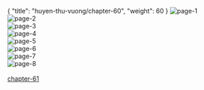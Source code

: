 { "title": "huyen-thu-vuong/chapter-60", "weight": 60 }
<img src="huyen-thu-vuong_0060_01-a29df86cce81baf04466401e67135ee8.webp" alt="page-1" origin="https://3.bp.blogspot.com/-OrxR2AgEkGY/Vz782O92iSI/AAAAAAAHFHo/baMhmMnHRv0/s0/Huyen-Thu-Vuong-Chapter-60-P-2.jpg"><br/>
<img src="huyen-thu-vuong_0060_02-633c897c23b30d43e836783d5dfdfcd3.webp" alt="page-2" origin="https://3.bp.blogspot.com/-r-yFj1x3mT4/Vz783_id9GI/AAAAAAAHFHs/fAHPmmHlroU/s0/Huyen-Thu-Vuong-Chapter-60-P-3.jpg"><br/>
<img src="huyen-thu-vuong_0060_03-c91d7239b93b13e8aa66a97bd9784e49.webp" alt="page-3" origin="https://3.bp.blogspot.com/-fF2Z7ioqII4/Vz785KBjxgI/AAAAAAAHFHw/z-3P16xrzAk/s0/Huyen-Thu-Vuong-Chapter-60-P-4.jpg"><br/>
<img src="huyen-thu-vuong_0060_04-b3c4b4b2328bf94ffcecf51e43bab7c6.webp" alt="page-4" origin="https://3.bp.blogspot.com/-KTcXtz5w_4w/Vz786PIZ8OI/AAAAAAAHFH0/zoQLRtocEK0/s0/Huyen-Thu-Vuong-Chapter-60-P-5.jpg"><br/>
<img src="huyen-thu-vuong_0060_05-b5b81f7d597da19e2348c5c6b1da623a.webp" alt="page-5" origin="https://3.bp.blogspot.com/-ciTWUm2yfZE/Vz787TzVtqI/AAAAAAAHFH4/c5YrMj-x7N4/s0/Huyen-Thu-Vuong-Chapter-60-P-6.jpg"><br/>
<img src="huyen-thu-vuong_0060_06-4790267f60e0f7c7448effa89a484076.webp" alt="page-6" origin="https://3.bp.blogspot.com/-W13JQe0YHUA/Vz788i1M2zI/AAAAAAAHFH8/-aYQ4TVuWko/s0/Huyen-Thu-Vuong-Chapter-60-P-7.jpg"><br/>
<img src="huyen-thu-vuong_0060_07-02847ef278b76f8ed9146987baab1ae4.webp" alt="page-7" origin="https://3.bp.blogspot.com/-XI4YJ6AXrJE/Vz7890R7fOI/AAAAAAAHFIA/7wO_EWO87yM/s0/Huyen-Thu-Vuong-Chapter-60-P-8.jpg"><br/>
<img src="huyen-thu-vuong_0060_08-ba47bff3bf67c2178995ffd26db85e76.webp" alt="page-8" origin="https://3.bp.blogspot.com/-ccW9czzqHJs/Vz78_D5I0cI/AAAAAAAHFIE/r2z0r-kUoJY/s0/Huyen-Thu-Vuong-Chapter-60-P-9.jpg"><br/>
<br/><a class="nextchap" href="/huyen-thu-vuong/chapter-61">chapter-61</a>
